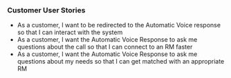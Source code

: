 ### Customer User Stories
* As a customer, I want to be redirected to the Automatic Voice response so that I can interact with the system
* As a customer, I want the Automatic Voice Response to ask me questions about the call so that I can connect to an RM faster
* As a customer, I want the Automatic Voice Response to ask me questions about my needs so that I can get matched with an appropriate RM

